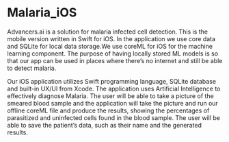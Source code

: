 # Malaria_iOS
Advancers.ai is a solution for malaria infected cell detection. This is the mobile version written in Swift for iOS. In the application we use core data and SQLite for local data storage.We use coreML for iOS for the machine learning component. The purpose of having locally stored ML models is so that our app can be used in places where there’s no internet and still be able to detect malaria.

Our iOS application utilizes Swift programming language, SQLite database and built-in UX/UI from Xcode. The application uses Artificial Intelligence to effectively diagnose Malaria. The user will be able to take a picture of the smeared blood sample and the application will take the picture and run our offline coreML file and produce the results, showing the percentages of parasitized and uninfected cells found in the blood sample. The user will be able to save the patient’s data, such as their name and the generated results.
